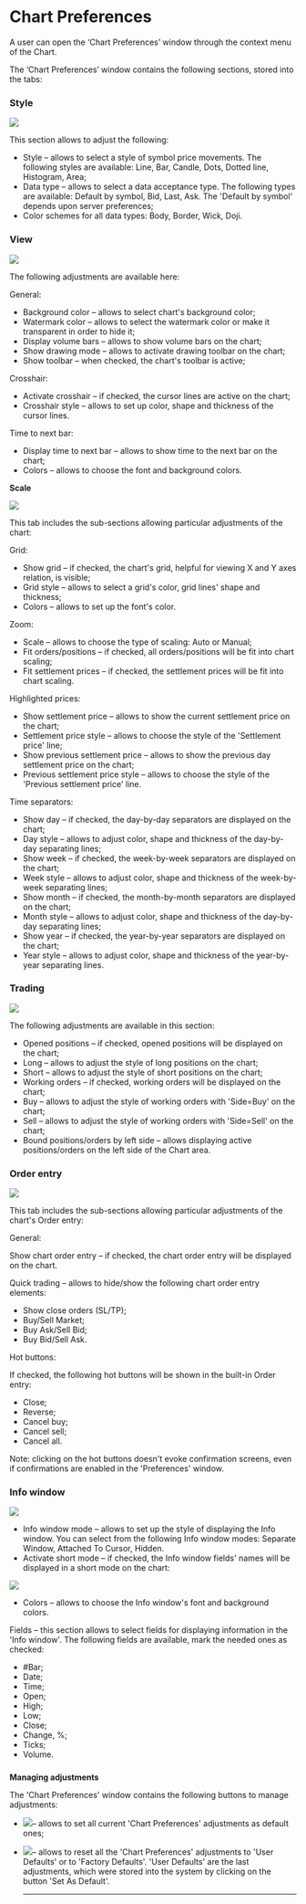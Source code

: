 # Chart Preferences

A user can open the ‘Chart Preferences’ window through the context menu of the Chart.

The ‘Chart Preferences’ window contains the following sections, stored into the tabs: 

### **Style**

![](../../../../.gitbook/assets/chart-preferences%20%281%29.png)

This section allows to adjust the following:

* Style – allows to select a style of symbol price movements. The following styles are available: Line, Bar, Candle, Dots, Dotted line, Histogram, Area;
* Data type – allows to select a data acceptance type. The following types are available: Default by symbol, Bid, Last, Ask. The 'Default by symbol' depends upon server preferences;
* Color schemes for all data types: Body, Border, Wick, Doji. 

### **View**

![](../../../../.gitbook/assets/2-2.png)

The following adjustments are available here:

General:

* Background color – allows to select chart's background color;
* Watermark color – allows to select the watermark color or make it transparent in order to hide it;
* Display volume bars – allows to show volume bars on the chart;
* Show drawing mode – allows to activate drawing toolbar on the chart;
* Show toolbar – when checked, the chart's toolbar is active;

Crosshair:

* Activate crosshair – if checked, the cursor lines are active on the chart;
* Crosshair style – allows to set up color, shape and thickness of the cursor lines.

Time to next bar:

* Display time to next bar – allows to show time to the next bar on the chart;
* Colors – allows to choose the font and background colors.

**Scale**

![](../../../../.gitbook/assets/3%20%2851%29.png)

This tab includes the sub-sections allowing particular adjustments of the chart:

Grid:

* Show grid – if checked, the chart's grid, helpful for viewing X and Y axes relation, is visible;
* Grid style – allows to select a grid's color, grid lines' shape and thickness;
* Colors – allows to set up the font's color.

Zoom:

* Scale – allows to choose the type of scaling: Auto or Manual;
* Fit orders/positions – if checked, all orders/positions will be fit into chart scaling;
* Fit settlement prices – if checked, the settlement prices will be fit into chart scaling.

Highlighted prices:

* Show settlement price – allows to show the current settlement price on the chart;
* Settlement price style – allows to choose the style of the 'Settlement price' line;
* Show previous settlement price – allows to show the previous day settlement price on the chart;
* Previous settlement price style – allows to choose the style of the 'Previous settlement price' line.

Time separators:

* Show day – if checked, the day-by-day separators are displayed on the chart;
* Day style – allows to adjust color, shape and thickness of the day-by-day separating lines;
* Show week – if checked, the week-by-week separators are displayed on the chart;
* Week style – allows to adjust color, shape and thickness of the week-by-week separating lines;
* Show month – if checked, the month-by-month separators are displayed on the chart;
* Month style – allows to adjust color, shape and thickness of the day-by-day separating lines;
* Show year – if checked, the year-by-year separators are displayed on the chart;
* Year style – allows to adjust color, shape and thickness of the year-by-year separating lines. 

### **Trading**

![](../../../../.gitbook/assets/4%20%285%29.png)

  
The following adjustments are available in this section:

* Opened positions – if checked, opened positions will be displayed on the chart;
* Long – allows to adjust the style of long positions on the chart;
* Short – allows to adjust the style of short positions on the chart;
* Working orders – if checked, working orders will be displayed on the chart;
* Buy – allows to adjust the style of working orders with 'Side=Buy' on the chart;
* Sell – allows to adjust the style of working orders with 'Side=Sell' on the chart;
* Bound positions/orders by left side – allows displaying active positions/orders on the left side of the Chart area. 

### **Order entry**

![](../../../../.gitbook/assets/5%20%2825%29.png)

This tab includes the sub-sections allowing particular adjustments of the chart's Order entry:

General:

Show chart order entry – if checked, the chart order entry will be displayed on the chart.

Quick trading – allows to hide/show the following chart order entry elements:

* Show close orders \(SL/TP\);
* Buy/Sell Market;
* Buy Ask/Sell Bid;
* Buy Bid/Sell Ask.

Hot buttons:

If checked, the following hot buttons will be shown in the built-in Order entry:

* Close;
* Reverse;
* Cancel buy;
* Cancel sell;
* Cancel all.

Note: clicking on the hot buttons doesn't evoke confirmation screens, even if confirmations are enabled in the 'Preferences' window.

### **Info window**

![](../../../../.gitbook/assets/6%20%2835%29.png)

* Info window mode – allows to set up the style of displaying the Info window. You can select from the following Info window modes: Separate Window, Attached To Cursor, Hidden.
* Activate short mode – if checked, the Info window fields' names will be displayed in a short mode on the chart:

![](../../../../.gitbook/assets/new-info-window-short-mode%20%281%29.png)

* Colors – allows to choose the Info window's font and background colors.

Fields – this section allows to select fields for displaying information in the 'Info window'. The following fields are available, mark the needed ones as checked:

* \#Bar;
* Date;
* Time;
* Open;
* High;
* Low;
* Close;
* Change, %;
* Ticks;
* Volume.

### **Managing adjustments**

The 'Chart Preferences' window contains the following buttons to manage adjustments:

* ![](../../../../.gitbook/assets/set-as-default%20%282%29.png)–   allows to set all current 'Chart Preferences' adjustments as default ones;
* ![](../../../../.gitbook/assets/reset%20%283%29.png)–   allows to reset all the 'Chart Preferences' adjustments to 'User Defaults' or to 'Factory Defaults'. 'User Defaults' are the last adjustments, which were stored into the system by clicking on the button 'Set As Default'.

   ****



